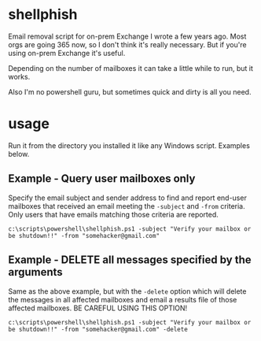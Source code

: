 # shellphish
Email removal script for on-prem Exchange I wrote a few years ago. Most orgs are going 365 now, so I don't think it's really necessary. But if you're using on-prem Exchange it's useful.

Depending on the number of mailboxes it can take a little while to run, but it works.

Also I'm no powershell guru, but sometimes quick and dirty is all you need.

# usage
Run it from the directory you installed it like any Windows script. Examples below.

## Example - Query user mailboxes only
Specify the email subject and sender address to find and report end-user mailboxes that received an email meeting the `-subject` and `-from` criteria. Only users that have emails matching those criteria are reported.

`c:\scripts\powershell\shellphish.ps1 -subject "Verify your mailbox or be shutdown!!" -from "somehacker@gmail.com"`

## Example - DELETE all messages specified by the arguments
Same as the above example, but with the `-delete` option which will delete the messages in all affected mailboxes and email a results file of those affected mailboxes. BE CAREFUL USING THIS OPTION!

`c:\scripts\powershell\shellphish.ps1 -subject "Verify your mailbox or be shutdown!!" -from "somehacker@gmail.com" -delete`
